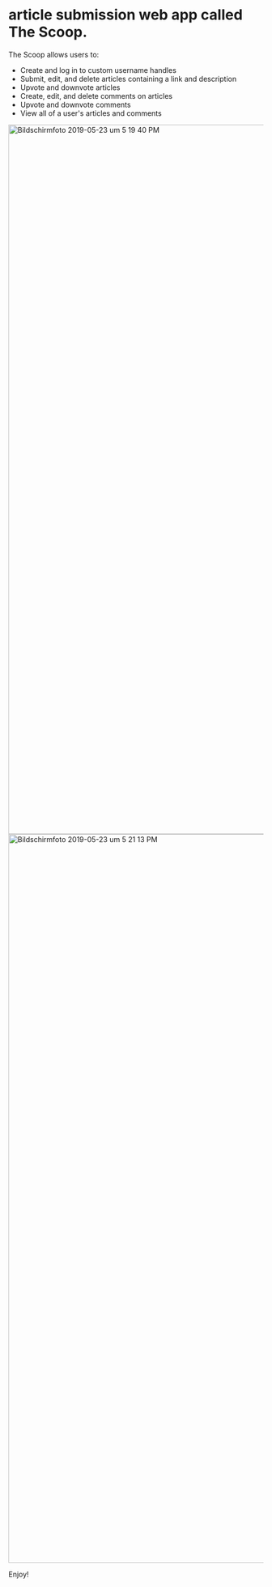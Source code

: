 # article submission web app called The Scoop.

The Scoop allows users to:
- Create and log in to custom username handles
- Submit, edit, and delete articles containing a link and description
- Upvote and downvote articles
- Create, edit, and delete comments on articles
- Upvote and downvote comments
- View all of a user's articles and comments

<img width="1402" alt="Bildschirmfoto 2019-05-23 um 5 19 40 PM" src="https://user-images.githubusercontent.com/49861247/58260544-51e82e00-7d7f-11e9-98ce-991819d35fe7.png">

<img width="1440" alt="Bildschirmfoto 2019-05-23 um 5 21 13 PM" src="https://user-images.githubusercontent.com/49861247/58260545-51e82e00-7d7f-11e9-9d65-c48bd57a361d.png">

Enjoy!
